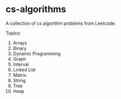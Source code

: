 # cs-algorithms
A collection of cs algorithm problems from Leetcode.

Topics: 
1. Arrays
2. Binary
3. Dynamic Programming
4. Graph
5. Interval
6. Linked List
7. Matrix
8. String
9. Tree
10. Heap

